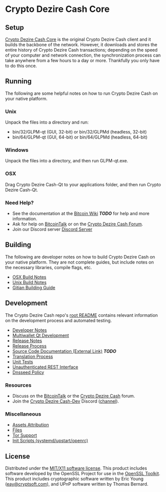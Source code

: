 Crypto Dezire Cash Core
=====================

Setup
---------------------
[Crypto Dezire Cash Core](http://GLPM.com/wallet) is the original Crypto Dezire Cash client and it builds the backbone of the network. However, it downloads and stores the entire history of Crypto Dezire Cash transactions; depending on the speed of your computer and network connection, the synchronization process can take anywhere from a few hours to a day or more. Thankfully you only have to do this once.

Running
---------------------
The following are some helpful notes on how to run Crypto Dezire Cash on your native platform.

### Unix

Unpack the files into a directory and run:

- bin/32/GLPM-qt (GUI, 32-bit) or bin/32/GLPMd (headless, 32-bit)
- bin/64/GLPM-qt (GUI, 64-bit) or bin/64/GLPMd (headless, 64-bit)

### Windows

Unpack the files into a directory, and then run GLPM-qt.exe.

### OSX

Drag Crypto Dezire Cash-Qt to your applications folder, and then run Crypto Dezire Cash-Qt.

### Need Help?

* See the documentation at the [Bitcoin Wiki](https://en.bitcoin.it/wiki/Main_Page) ***TODO***
for help and more information.
* Ask for help on [BitcoinTalk](https://bitcointalk.org/index.php?topic=1911583.0) or on the [Crypto Dezire Cash Forum](http://forum.GLPM.com/).
* Join our Discord server [Discord Server](https://discord.gg/tkcXS34/)

Building
---------------------
The following are developer notes on how to build Crypto Dezire Cash on your native platform. They are not complete guides, but include notes on the necessary libraries, compile flags, etc.

- [OSX Build Notes](build-osx.md)
- [Unix Build Notes](build-unix.md)
- [Gitian Building Guide](gitian-building.md)

Development
---------------------
The Crypto Dezire Cash repo's [root README](https://github.com/GLPM/GLPM/blob/master/README.md) contains relevant information on the development process and automated testing.

- [Developer Notes](developer-notes.md)
- [Multiwallet Qt Development](multiwallet-qt.md)
- [Release Notes](release-notes.md)
- [Release Process](release-process.md)
- [Source Code Documentation (External Link)](https://dev.visucore.com/bitcoin/doxygen/) ***TODO***
- [Translation Process](translation_process.md)
- [Unit Tests](unit-tests.md)
- [Unauthenticated REST Interface](REST-interface.md)
- [Dnsseed Policy](dnsseed-policy.md)

### Resources

* Discuss on the [BitcoinTalk](https://bitcointalk.org/index.php?topic=1911583.0) or the [Crypto Dezire Cash](http://forum.GLPM.com/) forum.
* Join the [Crypto Dezire Cash-Dev](https://dev.GLPM.com/) Discord ([channel](https://discord.gg/tkcXS34/)).

### Miscellaneous
- [Assets Attribution](assets-attribution.md)
- [Files](files.md)
- [Tor Support](tor.md)
- [Init Scripts (systemd/upstart/openrc)](init.md)

License
---------------------
Distributed under the [MIT/X11 software license](http://www.opensource.org/licenses/mit-license.php).
This product includes software developed by the OpenSSL Project for use in the [OpenSSL Toolkit](https://www.openssl.org/). This product includes
cryptographic software written by Eric Young ([eay@cryptsoft.com](mailto:eay@cryptsoft.com)), and UPnP software written by Thomas Bernard.
